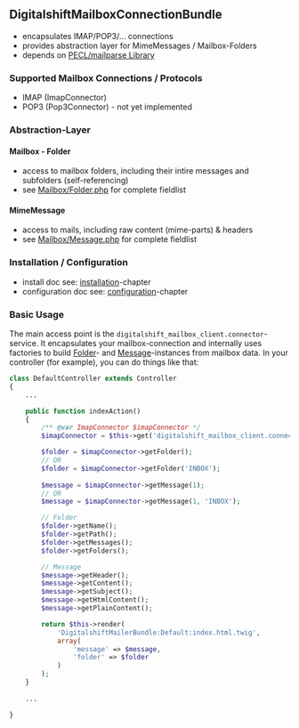 ## DigitalshiftMailboxConnectionBundle

* encapsulates IMAP/POP3/… connections
* provides abstraction layer for MimeMessages / Mailbox-Folders
* depends on [PECL/mailparse Library](http://pecl.php.net/package/mailparse)

### Supported Mailbox Connections / Protocols

* IMAP (ImapConnector)
* POP3 (Pop3Connector) - not yet implemented

### Abstraction-Layer

#### Mailbox - Folder

* access to mailbox folders, including their intire messages and subfolders (self-referencing)
* see [Mailbox/Folder.php](Mailbox/Folder.php) for complete fieldlist

#### MimeMessage

* access to mails, including raw content (mime-parts) & headers
* see [Mailbox/Message.php](Mailbox/Message.php) for complete fieldlist

### Installation / Configuration

* install doc see: [installation](Resources/doc/installation.md)-chapter
* configuration doc see: [configuration](Resources/doc/configuration.md)-chapter

### Basic Usage

The main access point is the `digitalshift_mailbox_client.connector`-service. It encapsulates your mailbox-connection and internally uses factories to build [Folder](Mailbox/Folder.php)- and [Message](Mailbox/Message.php)-instances from mailbox data. In your controller (for example), you can do things like that:

```php
class DefaultController extends Controller
{
    ...

    public function indexAction()
    {
        /** @var ImapConnector $imapConnector */
        $imapConnector = $this->get('digitalshift_mailbox_client.connector');

        $folder = $imapConnector->getFolder();
        // OR
        $folder = $imapConnector->getFolder('INBOX');
        
        $message = $imapConnector->getMessage(1);
        // OR
        $message = $imapConnector->getMessage(1, 'INBOX');

        // Folder
        $folder->getName();
        $folder->getPath();
        $folder->getMessages();
        $folder->getFolders();

        // Message
        $message->getHeader();
        $message->getContent();
        $message->getSubject();
        $message->getHtmlContent();
        $message->getPlainContent();

        return $this->render(
            'DigitalshiftMailerBundle:Default:index.html.twig',
            array(
                'message' => $message,
                'folder' => $folder
            )
        );
    }
    
    ...

}
```
